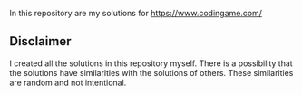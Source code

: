 In this repository are my solutions for https://www.codingame.com/

## Disclaimer

I created all the solutions in this repository myself. There is a possibility that the solutions have similarities with
the solutions of others. These similarities are random and not intentional.
